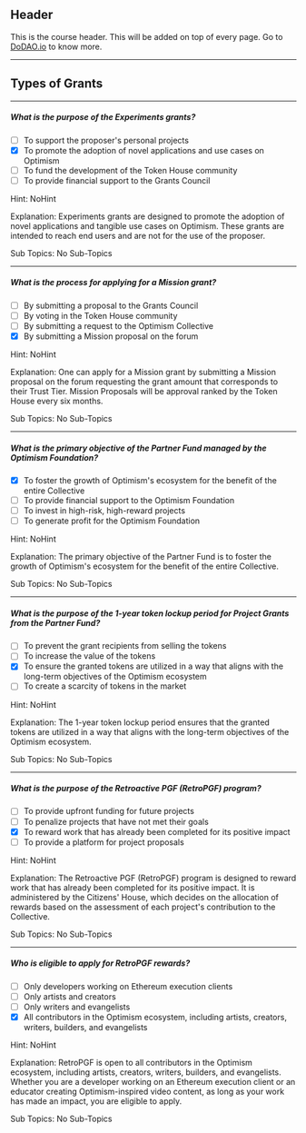 ## Header
This is the course header. This will be added on top of every page. Go to [DoDAO.io](https://www.dodao.io) to know more.

 ---
 
 ## Types of Grants
 
 
---

##### What is the purpose of the Experiments grants?  

- [ ]  To support the proposer's personal projects
- [x]  To promote the adoption of novel applications and use cases on Optimism
- [ ]  To fund the development of the Token House community
- [ ]  To provide financial support to the Grants Council
  
Hint: NoHint
         
Explanation: Experiments grants are designed to promote the adoption of novel applications and tangible use cases on Optimism. These grants are intended to reach end users and are not for the use of the proposer.

Sub Topics: No Sub-Topics
 

---

##### What is the process for applying for a Mission grant?  

- [ ]  By submitting a proposal to the Grants Council
- [ ]  By voting in the Token House community
- [ ]  By submitting a request to the Optimism Collective
- [x]  By submitting a Mission proposal on the forum
  
Hint: NoHint
         
Explanation: One can apply for a Mission grant by submitting a Mission proposal on the forum requesting the grant amount that corresponds to their Trust Tier. Mission Proposals will be approval ranked by the Token House every six months.

Sub Topics: No Sub-Topics
 

---

##### What is the primary objective of the Partner Fund managed by the Optimism Foundation?  

- [x]  To foster the growth of Optimism's ecosystem for the benefit of the entire Collective
- [ ]  To provide financial support to the Optimism Foundation
- [ ]  To invest in high-risk, high-reward projects
- [ ]  To generate profit for the Optimism Foundation
  
Hint: NoHint
         
Explanation: The primary objective of the Partner Fund is to foster the growth of Optimism's ecosystem for the benefit of the entire Collective.

Sub Topics: No Sub-Topics
 

---

##### What is the purpose of the 1-year token lockup period for Project Grants from the Partner Fund?  

- [ ]  To prevent the grant recipients from selling the tokens
- [ ]  To increase the value of the tokens
- [x]  To ensure the granted tokens are utilized in a way that aligns with the long-term objectives of the Optimism ecosystem
- [ ]  To create a scarcity of tokens in the market
  
Hint: NoHint
         
Explanation: The 1-year token lockup period ensures that the granted tokens are utilized in a way that aligns with the long-term objectives of the Optimism ecosystem.

Sub Topics: No Sub-Topics
 

---

##### What is the purpose of the Retroactive PGF (RetroPGF) program?  

- [ ]  To provide upfront funding for future projects
- [ ]  To penalize projects that have not met their goals
- [x]  To reward work that has already been completed for its positive impact
- [ ]  To provide a platform for project proposals
  
Hint: NoHint
         
Explanation: The Retroactive PGF (RetroPGF) program is designed to reward work that has already been completed for its positive impact. It is administered by the Citizens' House, which decides on the allocation of rewards based on the assessment of each project's contribution to the Collective.

Sub Topics: No Sub-Topics
 

---

##### Who is eligible to apply for RetroPGF rewards?  

- [ ]  Only developers working on Ethereum execution clients
- [ ]  Only artists and creators
- [ ]  Only writers and evangelists
- [x]  All contributors in the Optimism ecosystem, including artists, creators, writers, builders, and evangelists
  
Hint: NoHint
         
Explanation: RetroPGF is open to all contributors in the Optimism ecosystem, including artists, creators, writers, builders, and evangelists. Whether you are a developer working on an Ethereum execution client or an educator creating Optimism-inspired video content, as long as your work has made an impact, you are eligible to apply.

Sub Topics: No Sub-Topics
 
